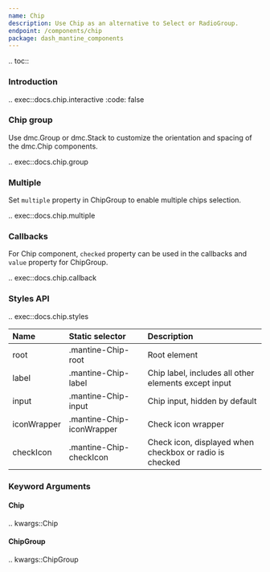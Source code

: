 ```yaml
---
name: Chip
description: Use Chip as an alternative to Select or RadioGroup.
endpoint: /components/chip
package: dash_mantine_components
---
```


.. toc::

### Introduction

.. exec::docs.chip.interactive
    :code: false

### Chip group  


Use dmc.Group or dmc.Stack to customize the orientation and spacing of the dmc.Chip components.

.. exec::docs.chip.group

### Multiple

Set `multiple` property in ChipGroup to enable multiple chips selection.

.. exec::docs.chip.multiple

### Callbacks

For Chip component, `checked` property can be used in the callbacks and `value` property for ChipGroup.

.. exec::docs.chip.callback

### Styles API

.. exec::docs.chip.styles

| Name        | Static selector           | Description                                             |
|:------------|:--------------------------|:--------------------------------------------------------|
| root        | .mantine-Chip-root        | Root element                                            |
| label       | .mantine-Chip-label       | Chip label, includes all other elements except input    |
| input       | .mantine-Chip-input       | Chip input, hidden by default                           |
| iconWrapper | .mantine-Chip-iconWrapper | Check icon wrapper                                      |
| checkIcon   | .mantine-Chip-checkIcon   | Check icon, displayed when checkbox or radio is checked |

### Keyword Arguments

#### Chip

.. kwargs::Chip

#### ChipGroup

.. kwargs::ChipGroup

